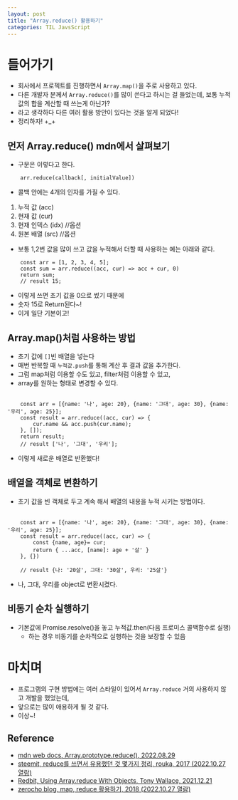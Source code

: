 ```yaml
---
layout: post
title: "Array.reduce() 활용하기"
categories: TIL JavsScript
---
```


# 들어가기

- 회사에서 프로젝트를 진행하면서 `Array.map()`을 주로 사용하고 있다.
- 다른 개발자 분께서 `Array.reduce()`를 많이 쓴다고 하시는 걸 들었는데, 보통 누적 값의 합을 계산할 때 쓰는게 아닌가?
- 라고 생각하다 다른 여러 활용 방안이 있다는 것을 알게 되었다!
- 정리하자! +_+

## 먼저 Array.reduce() mdn에서 살펴보기

- 구문은 이렇다고 한다.

```
    arr.reduce(callback[, initialValue])
```

- 콜백 안에는 4개의 인자를 가질 수 있다.
1. 누적 값 (acc)
2. 현재 값 (cur)
3. 현재 인덱스 (idx) //옵션
4. 원본 배열 (src) //옵션

- 보통 1,2번 값을 많이 쓰고 값을 누적해서 더할 때 사용하는 예는 아래와 같다.

```
    const arr = [1, 2, 3, 4, 5];
    const sum = arr.reduce((acc, cur) => acc + cur, 0)
    return sum;
    // result 15;
```

- 이렇게 쓰면 초기 값을 0으로 썼기 때문에
- 숫자 15로 Return된다~!
- 이게 일단 기본이고!

## Array.map()처럼 사용하는 방법

- 초기 값에 `[]`빈 배열을 넣는다
- 매번 반복할 때 `누적값.push`를 통해 계산 후 결과 값을 추가한다.
- 그럼 map처럼 이용할 수도 있고, filter처럼 이용할 수 있고,
- array를 원하는 형태로 변경할 수 있다.

```

    const arr = [{name: '나', age: 20}, {name: '그대', age: 30}, {name: '우리', age: 25}];
    const result = arr.reduce((acc, cur) => {
        cur.name && acc.push(cur.name);
    }, []);
    return result;
    // result ['나', '그대', '우리'];

```

- 이렇게 새로운 배열로 반환했다!


## 배열을 객체로 변환하기

- 초기 값을 빈 객체로 두고 계속 해서 배열의 내용을 누적 시키는 방법이다.

```

    const arr = [{name: '나', age: 20}, {name: '그대', age: 30}, {name: '우리', age: 25}];
    const result = arr.reduce((acc, cur) => {
        const {name, age}= cur;
        return { ...acc, [name]: age + '살' }
    }, {})

    // result {나: '20살', 그대: '30살', 우리: '25살'}
```

- 나, 그대, 우리를 object로 변환시켰다.

## 비동기 순차 실행하기
- 기본값에 Promise.resolve()을 놓고 누적값.then(다음 프로미스 콜백함수로 실행)
    - 하는 경우 비동기를 순차적으로 실행하는 것을 보장할 수 있음

# 마치며

- 프로그램의 구현 방법에는 여러 스타일이 있어서 `Array.reduce` 거의 사용하지 않고 개발을 했었는데,
- 앞으로는 많이 애용하게 될 것 같다.
- 이상~!

## Reference
- [mdn web docs, Array.prototype.reduce(), 2022.08.29](https://developer.mozilla.org/ko/docs/Web/JavaScript/Reference/Global_Objects/Array/Reduce)
- [steemit, reduce를 쓰면서 유용했던 것 몇가지 정리, rouka, 2017 (2022.10.27 열람)](https://steemit.com/javascript/@rouka/reduce)
- [Redbit, Using Array.reduce With Objects, Tony Wallace, 2021.12.21](https://www.redbitdev.com/post/using-array-reduce-with-objects)
- [zerocho blog, map, reduce 활용하기, 2018 (2022.10.27 열람)](https://www.zerocho.com/category/JavaScript/post/5acafb05f24445001b8d796d)